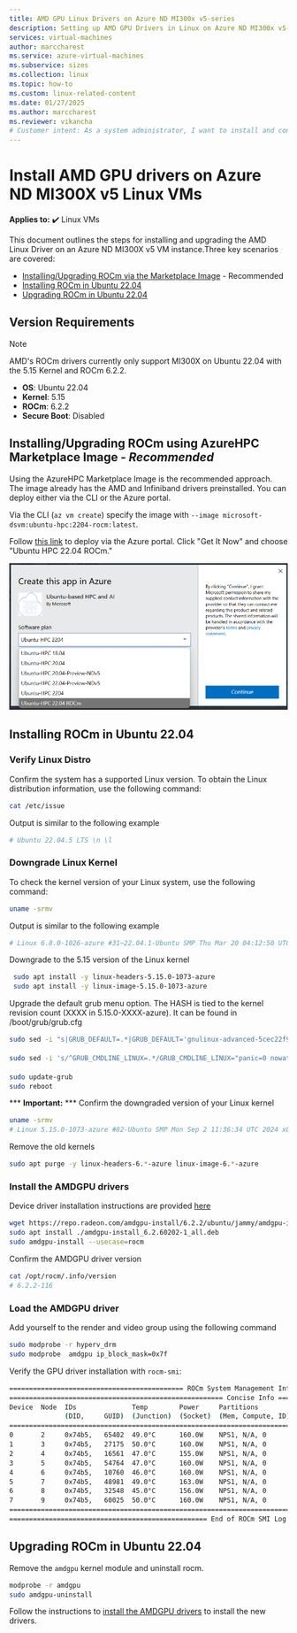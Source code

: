 ```yaml
---
title: AMD GPU Linux Drivers on Azure ND MI300x v5-series
description: Setting up AMD GPU Drivers in Linux on Azure ND MI300x v5-series.
services: virtual-machines
author: marccharest
ms.service: azure-virtual-machines
ms.subservice: sizes
ms.collection: linux
ms.topic: how-to
ms.custom: linux-related-content
ms.date: 01/27/2025
ms.author: marccharest
ms.reviewer: vikancha
# Customer intent: As a system administrator, I want to install and configure AMD GPU drivers on Azure ND MI300X v5 Linux VMs, so that I can optimize performance for compute-intensive tasks using ROCm on a supported kernel version.
---
```


# Install AMD GPU drivers on Azure ND MI300X v5 Linux VMs

**Applies to:** :heavy_check_mark: Linux VMs

This document outlines the steps for installing and upgrading the AMD Linux Driver on an Azure ND MI300X v5 VM instance.Three key scenarios are covered:

* [Installing/Upgrading ROCm via the Marketplace Image](#image) - Recommended
* [Installing ROCm in Ubuntu 22.04](#driver-install)
* [Upgrading ROCm in Ubuntu 22.04](#driver-upgrade)


## Version Requirements

>[!NOTE]
> AMD's ROCm drivers currently only support MI300X on Ubuntu 22.04 with the 5.15 Kernel and ROCm 6.2.2.

- **OS**: Ubuntu 22.04
- **Kernel**: 5.15
- **ROCm**: 6.2.2
- **Secure Boot**: Disabled

<a id="image"></a>
## Installing/Upgrading ROCm using AzureHPC Marketplace Image - *Recommended*

Using the AzureHPC Marketplace Image is the recommended approach. The image already has the AMD and Infiniband drivers preinstalled. You can deploy either via the CLI or the Azure portal.

Via the CLI (```az vm create```) specify the image with ```--image microsoft-dsvm:ubuntu-hpc:2204-rocm:latest```.

Follow [this link](https://azuremarketplace.microsoft.com/en-us/marketplace/apps/microsoft-dsvm.ubuntu-hpc) to deploy via the Azure portal. Click "Get It Now" and choose "Ubuntu HPC 22.04 ROCm."

<img src="media/n-series-driver-setup/azurehpc-image.png" alt="Marketplace Image" width="600">

<a id="driver-install"></a>
## Installing ROCm in Ubuntu 22.04

### Verify Linux Distro

Confirm the system has a supported Linux version.
To obtain the Linux distribution information, use the following command:
``` bash
cat /etc/issue
```
Output is similar to the following example
```bash
# Ubuntu 22.04.5 LTS \n \l
```

### Downgrade Linux Kernel

To check the kernel version of your Linux system, use the following command:
```bash
uname -srmv
```
Output is similar to the following example

```bash
# Linux 6.8.0-1026-azure #31~22.04.1-Ubuntu SMP Thu Mar 20 04:12:50 UTC 2025 x86_64
```

Downgrade to the 5.15 version of the Linux kernel

```bash
 sudo apt install -y linux-headers-5.15.0-1073-azure
 sudo apt install -y linux-image-5.15.0-1073-azure
```

Upgrade the default grub menu option. The HASH is tied to the kernel revision count (XXXX in 5.15.0-XXXX-azure). It can be found in /boot/grub/grub.cfg

```bash
sudo sed -i "s|GRUB_DEFAULT=.*|GRUB_DEFAULT='gnulinux-advanced-5cec22f9-d9ef-44de-8258-c171f96f3dc4>gnulinux-5.15.0-1073-azure-advanced-5cec22f9-d9ef-44de-8258-c171f96f3dc4'|g" /etc/default/grub

sudo sed -i 's/^GRUB_CMDLINE_LINUX=.*/GRUB_CMDLINE_LINUX="panic=0 nowatchdog msr.allow_writes=on nokaslr amdgpu.noretry=1 pci=realloc=off console=ttyS0,115200n8 video=astdrmfb video=efifb:off ibt=off"/' /etc/default/grub

sudo update-grub
sudo reboot
```

*** **Important:** ***</mark> Confirm the downgraded version of your Linux kernel
```bash
uname -srmv
# Linux 5.15.0-1073-azure #82-Ubuntu SMP Mon Sep 2 11:36:34 UTC 2024 x86_64
```

Remove the old kernels

```bash
sudo apt purge -y linux-headers-6.*-azure linux-image-6.*-azure
```

<a id="amdgpu-install"></a>
### Install the AMDGPU drivers

Device driver installation instructions are provided [here](https://rocm.docs.amd.com/projects/install-on-linux/en/latest/install/amdgpu-install.html)

```bash
wget https://repo.radeon.com/amdgpu-install/6.2.2/ubuntu/jammy/amdgpu-install_6.2.60202-1_all.deb
sudo apt install ./amdgpu-install_6.2.60202-1_all.deb
sudo amdgpu-install --usecase=rocm
```

Confirm the AMDGPU driver version
```bash
cat /opt/rocm/.info/version
# 6.2.2-116
```

### Load the AMDGPU driver

Add yourself to the render and video group using the following command

```bash
sudo modprobe -r hyperv_drm
sudo modprobe  amdgpu ip_block_mask=0x7f
```

Verify the GPU driver installation with ```rocm-smi```:
```Bash
============================================ ROCm System Management Interface ============================================
====================================================== Concise Info ======================================================
Device  Node  IDs              Temp        Power     Partitions          SCLK    MCLK    Fan  Perf  PwrCap  VRAM%  GPU%
              (DID,     GUID)  (Junction)  (Socket)  (Mem, Compute, ID)
==========================================================================================================================
0       2     0x74b5,   65402  49.0°C      160.0W    NPS1, N/A, 0        131Mhz  900Mhz  0%   auto  750.0W  0%     0%
1       3     0x74b5,   27175  50.0°C      160.0W    NPS1, N/A, 0        132Mhz  900Mhz  0%   auto  750.0W  0%     0%
2       4     0x74b5,   16561  47.0°C      155.0W    NPS1, N/A, 0        131Mhz  900Mhz  0%   auto  750.0W  0%     0%
3       5     0x74b5,   54764  47.0°C      160.0W    NPS1, N/A, 0        131Mhz  900Mhz  0%   auto  750.0W  0%     0%
4       6     0x74b5,   10760  46.0°C      160.0W    NPS1, N/A, 0        131Mhz  900Mhz  0%   auto  750.0W  0%     0%
5       7     0x74b5,   48981  49.0°C      163.0W    NPS1, N/A, 0        132Mhz  900Mhz  0%   auto  750.0W  0%     0%
6       8     0x74b5,   32548  45.0°C      156.0W    NPS1, N/A, 0        131Mhz  900Mhz  0%   auto  750.0W  0%     0%
7       9     0x74b5,   60025  50.0°C      160.0W    NPS1, N/A, 0        131Mhz  900Mhz  0%   auto  750.0W  0%     0%
==========================================================================================================================
================================================== End of ROCm SMI Log ===================================================
```

<a id="driver-upgrade"></a>
## Upgrading ROCm in Ubuntu 22.04

Remove the ```amdgpu``` kernel module and uninstall rocm.
```bash
modprobe -r amdgpu
sudo amdgpu-uninstall
```
Follow the instructions to [install the AMDGPU drivers](#amdgpu-install) to install the new drivers.
